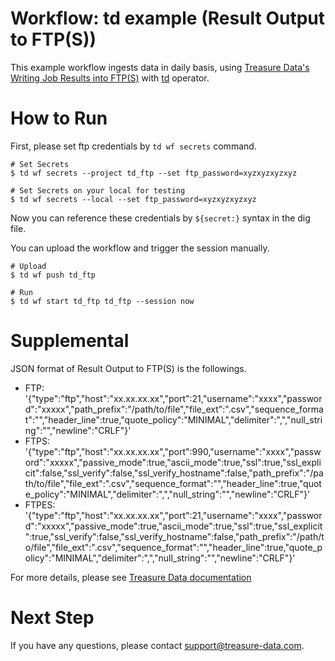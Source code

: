 # Workflow: td example (Result Output to FTP(S))

This example workflow ingests data in daily basis, using [Treasure Data's Writing Job Results into FTP(S)](https://docs.treasuredata.com/articles/result-into-ftp) with [td](http://docs.digdag.io/operators/td.html) operator.

# How to Run

First, please set ftp credentials by `td wf secrets` command.

    # Set Secrets
    $ td wf secrets --project td_ftp --set ftp_password=xyzxyzxyzxyz

    # Set Secrets on your local for testing
    $ td wf secrets --local --set ftp_password=xyzxyzxyzxyz

Now you can reference these credentials by `${secret:}` syntax in the dig file.

You can upload the workflow and trigger the session manually.

    # Upload
    $ td wf push td_ftp
    
    # Run
    $ td wf start td_ftp td_ftp --session now
    
# Supplemental

JSON format of Result Output to FTP(S) is the followings.

- FTP: '{"type":"ftp","host":"xx.xx.xx.xx","port":21,"username":"xxxx","password":"xxxxx","path_prefix":"/path/to/file","file_ext":".csv","sequence_format":"","header_line":true,"quote_policy":"MINIMAL","delimiter":",","null_string":"","newline":"CRLF"}'
- FTPS: '{"type":"ftp","host":"xx.xx.xx.xx","port":990,"username":"xxxx","password":"xxxxx","passive_mode":true,"ascii_mode":true,"ssl":true,"ssl_explicit":false,"ssl_verify":false,"ssl_verify_hostname":false,"path_prefix":"/path/to/file","file_ext":".csv","sequence_format":"","header_line":true,"quote_policy":"MINIMAL","delimiter":",","null_string":"","newline":"CRLF"}'
- FTPES: '{"type":"ftp","host":"xx.xx.xx.xx","port":21,"username":"xxxx","password":"xxxxx","passive_mode":true,"ascii_mode":true,"ssl":true,"ssl_explicit":true,"ssl_verify":false,"ssl_verify_hostname":false,"path_prefix":"/path/to/file","file_ext":".csv","sequence_format":"","header_line":true,"quote_policy":"MINIMAL","delimiter":",","null_string":"","newline":"CRLF"}'

For more details, please see [Treasure Data documentation](https://docs.treasuredata.com/articles/result-into-ftp)

# Next Step

If you have any questions, please contact support@treasure-data.com.
